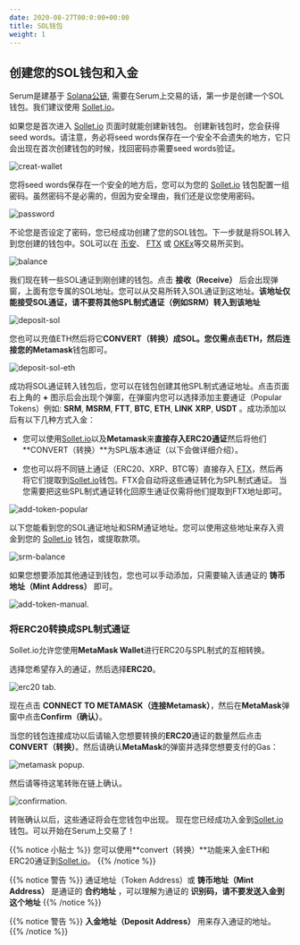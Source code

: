 ```yaml
---
date: 2020-08-27T00:0:00+00:00
title: SOL钱包
weight: 1
---
```


## 创建您的SOL钱包和入金

Serum是建基于 [Solana公链](https://solana.com), 需要在Serum上交易的话，第一步是创建一个SOL钱包。我们建议使用 [Sollet.io](https://sollet.io)。

如果您是首次进入 [Sollet.io](https://sollet.io) 页面时就能创建新钱包。 创建新钱包时，您会获得seed words。请注意，务必将seed words保存在一个安全不会遗失的地方，它只会出现在首次创建钱包的时候，找回密码亦需要seed words验证。

![creat-wallet](/images/articles/serum-dex/sol-wallet/create-new-wallet.png?classes=shadow&width=25pc)

您将seed words保存在一个安全的地方后，您可以为您的 [Sollet.io](https://sollet.io) 钱包配置一组密码。虽然密码不是必需的，但因为安全理由，我们还是议您使用密码。

![password](/images/articles/serum-dex/sol-wallet/password.png?classes=shadow&width=25pc)

不论您是否设定了密码，您已经成功创建了您的SOL钱包。下一步就是将SOL转入到您创建的钱包中。SOL可以在 [币安](https://binance.com)、 [FTX](https://ftx.com) 或 [OKEx](https://okex.com)等交易所买到。

![balance](/images/articles/serum-dex/sol-wallet/balance.png?classes=shadow&width=50pc)

我们现在转一些SOL通证到刚创建的钱包。点击 **接收（Receive）** 后会出现弹窗，上面有您专属的SOL地址。您可以从交易所转入SOL通证到这地址。**该地址仅能接受SOL通证，请不要将其他SPL制式通证（例如SRM）转入到该地址**

![deposit-sol](/images/articles/serum-dex/sol-wallet/deposit-sol.png?classes=shadow&width=50pc)

您也可以充值ETH然后将它**CONVERT（转换）**成SOL。您仅需点击ETH，然后连接您的**Metamask**钱包即可。

![deposit-sol-eth](/images/articles/serum-dex/sol-wallet/deposit-sol-eth.png?classes=shadow&width=30pc)

成功将SOL通证转入钱包后，您可以在钱包创建其他SPL制式通证地址。点击页面右上角的 **+** 图示后会出现个弹窗，在弹窗内您可以选择添加主要通证（Popular Tokens）例如: **SRM**, **MSRM**, **FTT**, **BTC**, **ETH**, **LINK** **XRP**, **USDT** 。成功添加以后有以下几种方式入金：
- 您可以使用[Sollet.io](https://sollet.io)以及**Metamask**来**直接存入ERC20通证**然后将他们**CONVERT（转换）**为SPL版本通证（以下会做详细介绍）。

- 您也可以将不同链上通证（ERC20、XRP、BTC等）直接存入 [FTX](https://ftx.com)，然后再将它们提取到[Sollet.io](https://sollet.io)钱包。FTX会自动将这些通证转化为SPL制式通证。
当您需要把这些SPL制式通证转化回原生通证仅需将他们提取到FTX地址即可。

![add-token-popular](/images/articles/serum-dex/sol-wallet/add-token-popular.png?classes=shadow&width=25pc)

以下您能看到您的SOL通证地址和SRM通证地址。您可以使用这些地址来存入资金到您的 [Sollet.io](https://sollet.io) 钱包，或提取款项。

![srm-balance](/images/articles/serum-dex/sol-wallet/srm-balance.png?classes=shadow&width=50pc)

如果您想要添加其他通证到钱包，您也可以手动添加，只需要输入该通证的 **铸币地址（Mint Address）** 即可。

![add-token-manual](/images/articles/serum-dex/sol-wallet/add-token-manual.png?classes=shadow&width=25pc).

### 将ERC20转换成SPL制式通证

Sollet.io允许您使用**MetaMask Wallet**进行ERC20与SPL制式的互相转换。

选择您希望存入的通证，然后选择**ERC20**。

![erc20 tab](/images/articles/serum-dex/sol-wallet/deposit-erc20.png?classes=shadow&width=25pc).

现在点击 **CONNECT TO METAMASK（连接Metamask）**，然后在**MetaMask**弹窗中点击**Confirm（确认）**。

当您的钱包连接成功以后请输入您想要转换的**ERC20**通证的数量然后点击**CONVERT（转换）**。然后请确认**MetaMask**的弹窗并选择您想要支付的Gas：

![metamask popup](/images/articles/serum-dex/sol-wallet/metamask-popups.png?classes=shadow&width=25pc).

然后请等待这笔转账在链上确认。

![confirmation](/images/articles/serum-dex/sol-wallet/erc20-confirm.png?classes=shadow&width=25pc).

转账确认以后，这些通证将会在您钱包中出现。
现在您已经成功入金到[Sollet.io](https://sollet.io)钱包。可以开始在Serum上交易了！

{{% notice 小贴士 %}}
您可以使用**convert（转换）**功能来入金ETH和ERC20通证到[Sollet.io](https://sollet.io)。 
{{% /notice %}}

{{% notice 警告 %}}
通证地址（Token Address）或 **铸币地址（Mint Address）** 是通证的 **合约地址** ，可以理解为通证的 **识别码，请不要发送入金到这个地址**
{{% /notice %}}

{{% notice 警告 %}}
**入金地址（Deposit Address）** 用来存入通证的地址。
{{% /notice %}}
